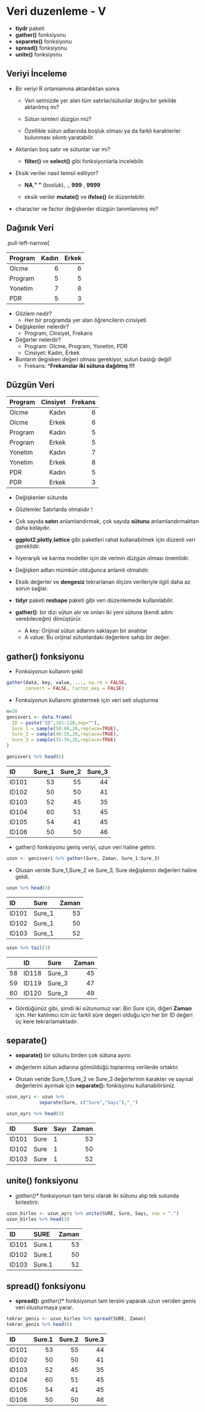 # Veri duzenleme  - V




- **tiydr** paketi
- **gather()** fonksiyonu
- **separete()** fonksiyonu
- **spread()** fonksiyonu
- **unite()** fonksiyonu 



## Veriyi İnceleme

- Bir veriyi R ortamamına aktardıktan sonra

  - Veri setinizde yer alan tüm satırlar/sütunlar doğru bir şekilde aktarılmış mı?
  
  - Sütun isimleri düzgün mü? 
  
  - Özellikle sütun adlarında boşluk olması ya da farklı      karakterler bulunması sıkıntı yaratabilir.



- Aktarılan boş satır ve sütunlar var mı?

  - **filter()** ve **select()** gibi fonksiyonlarla            incelebilir. 
   
- Eksik veriler nasıl temsil ediliyor?

  - **NA**,**" "** (bosluk), **.**, **999** ,  **9999**
  
  - eksik veriler **mutate()** ve **ifelse()** ile             düzenlebilir.
  
- character ve factor değişkenler düzgün tanımlanımış mı?
  
## Dağınık Veri

.pull-left-narrow[
  
    
| **Program**     | **Kadın** | **Erkek**|
|-----------------|----------:|---------:|
| Olcme           |      6    |    6     |
| Program         |      5    |    5     |
| Yonetim         |      7    |    8     |
| PDR             |      5    |    3     |


- Gözlem nedir?
  - Her bir programda yer alan öğrencilerin cinsiyeti
- Değişkenler nelerdir?
  - Program, Cinsiyet, Frekans
- Değerler nelerdir?
    + Program: Olcme, Program, Yonetim, PDR
    + Cinsiyet: Kadın, Erkek 
- Bunların degisken değeri olması gerekiyor, sutun baslığı değil!
    + Frekans: ***Frekanslar iki sütuna dağılmış !!!**


## Düzgün Veri


| **Program**     | **Cinsiyet** | **Frekans** |
|-----------------|-------------:|------------:|
| Olcme           |     Kadın    |    6        |
| Olcme           |     Erkek    |    6        |
| Program         |     Kadın    |    5        |
| Program         |     Erkek    |    5        |
| Yonetim         |     Kadın    |    7        |
| Yonetim         |     Erkek    |    8        |
| PDR             |     Kadın    |    5        |
| PDR             |     Erkek    |    3        |


- Değişkenler sütunda



- Gözlemler Satırlarda olmalıdır !


- Çok sayıda **satırı** anlamlandırmak, çok sayıda **sütunu** anlamlandırmaktan daha kolaydır.

- **ggplot2**,**plotly**,**lattice** gibi paketleri rahat kullanabilmek için düzenli veri gereklidir.

- hiyerarşik ve karma modeller için de verinin düzgün olması önemlidir.

- Değişken adları mümkün olduğunca anlamlı olmalıdır.

- Eksik değerler ve **dengesiz** tekrarlanan ölçüm verileriyle ilgili daha az sorun sağlar.



- **tidyr** paketi **reshape** paketi gibi veri düzenlemede kullanılabilir.

- **gather()**: bir dizi sütun alır ve onları iki yeni sütuna (kendi adını verebileceğin) dönüştürür.

  - A key:  Orijinal sütun adlarını saklayan bir anahtar
  - A value: Bu orijinal sütunlardaki değerlere sahip bir değer.

## **gather()** fonksiyonu

- Fonksiyonun kullanım şekli

```r
gather(data, key, value, ..., na.rm = FALSE, 
       convert = FALSE, factor_key = FALSE)
```

- Fonksiyonun kullanımı göstermek için veri seti oluşturma


```r
n=20
genisveri <- data.frame(
  ID = paste("ID",101:120,sep=""),
  Sure_1 = sample(50:60,20,replace=TRUE),
  Sure_2 = sample(40:55,20,replace=TRUE),
  Sure_3 = sample(35:50,20,replace=TRUE)
)
```




```r
genisveri %>% head(6)
```

<div class="kable-table">

|ID    | Sure_1| Sure_2| Sure_3|
|:-----|------:|------:|------:|
|ID101 |     53|     55|     44|
|ID102 |     50|     50|     41|
|ID103 |     52|     45|     35|
|ID104 |     60|     51|     45|
|ID105 |     54|     41|     45|
|ID106 |     50|     50|     46|

</div>


- gather() fonksiyonu geniş veriyi, uzun veri haline getirir.


```r
uzun <- genisveri %>% gather(Sure, Zaman, Sure_1:Sure_3)
```

- Olusan veride Sure_1,Sure_2 ve Sure_3, Sure değişkenin değerleri haline geldi.



```r
uzun %>% head(3)
```

<div class="kable-table">

|ID    |Sure   | Zaman|
|:-----|:------|-----:|
|ID101 |Sure_1 |    53|
|ID102 |Sure_1 |    50|
|ID103 |Sure_1 |    52|

</div>


```r
uzun %>% tail(3)
```

<div class="kable-table">

|   |ID    |Sure   | Zaman|
|:--|:-----|:------|-----:|
|58 |ID118 |Sure_3 |    45|
|59 |ID119 |Sure_3 |    47|
|60 |ID120 |Sure_3 |    49|

</div>

- Gördüğünüz gibi, şimdi iki sütunumuz var: Biri *Sure* için, diğeri **Zaman** için. Her katılımcı icin üc farkli süre degeri olduğu için her bir ID değeri üç kere tekrarlamaktadır.


## **separate()**

- **separate()** bir sütunu birden çok sütuna ayırır.

- değerlerin sütun adlarına gömüldüğü toplanmış verilerde ortaktır.

- Olusan veride Sure_1,Sure_2 ve Sure_3 değerlerinin karakter ve sayısal değerlerini ayırmak için **separate():** fonkisyonu kullanabilirsiniz.



```r
uzun_ayrı <- uzun %>% 
            separate(Sure, c("Sure","Sayı"),"_") 

uzun_ayrı %>% head(3)
```

<div class="kable-table">

|ID    |Sure |Sayı | Zaman|
|:-----|:----|:----|-----:|
|ID101 |Sure |1    |    53|
|ID102 |Sure |1    |    50|
|ID103 |Sure |1    |    52|

</div>


## **unite()** fonksiyonu

- **gather*()** fonksiyonun tam tersi olarak iki sütunu alıp
tek sutunda birlestirir.


```r
uzun_birles <- uzun_ayrı %>% unite(SURE, Sure, Sayı, sep = ".")
uzun_birles %>% head(3)
```

<div class="kable-table">

|ID    |SURE   | Zaman|
|:-----|:------|-----:|
|ID101 |Sure.1 |    53|
|ID102 |Sure.1 |    50|
|ID103 |Sure.1 |    52|

</div>


## **spread()** fonksiyonu

- **spread():**  **gather*()** fonksiyonun tam tersini yaparak uzun veriden genis veri olusturmaya yarar.


```r
tekrar_genis <- uzun_birles %>% spread(SURE, Zaman)
tekrar_genis %>% head(6)
```

<div class="kable-table">

|ID    | Sure.1| Sure.2| Sure.3|
|:-----|------:|------:|------:|
|ID101 |     53|     55|     44|
|ID102 |     50|     50|     41|
|ID103 |     52|     45|     35|
|ID104 |     60|     51|     45|
|ID105 |     54|     41|     45|
|ID106 |     50|     50|     46|

</div>







